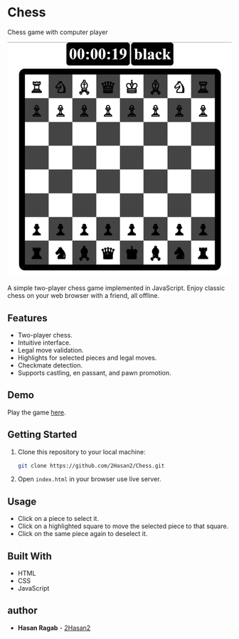 # Chess
 Chess game with computer player

![Chess Game Screenshot](screenshot.png)

A simple two-player chess game implemented in JavaScript. Enjoy classic chess on your web browser with a friend, all offline.

## Features

- Two-player chess.
- Intuitive interface.
- Legal move validation.
- Highlights for selected pieces and legal moves.
- Checkmate detection.
- Supports castling, en passant, and pawn promotion.

## Demo

Play the game [here](https://github.com/2Hasan2/).

## Getting Started

1. Clone this repository to your local machine:

   ```bash
   git clone https://github.com/2Hasan2/Chess.git
    ```

2. Open `index.html` in your browser use live server.

## Usage

- Click on a piece to select it.
- Click on a highlighted square to move the selected piece to that square.
- Click on the same piece again to deselect it.

## Built With

- HTML
- CSS
- JavaScript

## author

- **Hasan Ragab** - [2Hasan2](https://github.com/2Hasan2/)